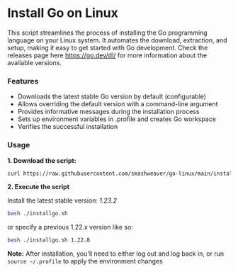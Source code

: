 # Install Go on Linux

This script streamlines the process of installing the Go programming language on your Linux system. It automates the download, extraction, and setup, making it easy to get started with Go development. Check the releases page here https://go.dev/dl/ for more information about the available versions.

### Features

- Downloads the latest stable Go version by default (configurable)
- Allows overriding the default version with a command-line argument
- Provides informative messages during the installation process
- Sets up environment variables in .profile and creates Go workspace
- Verifies the successful installation

### Usage

**1. Download the script:**

```bash
curl https://raw.githubusercontent.com/smashweaver/go-linux/main/install.sh > installgo.sh
```

**2. Execute the script**

Install the latest stable version: _1.23.2_

```bash
bash ./installgo.sh
```

or specify a previous 1.22.x version like so:

```bash
bash ./installgo.sh 1.22.8
```

**Note:** After installation, you'll need to either log out and log back in, or run `source ~/.profile` to apply the environment changes
